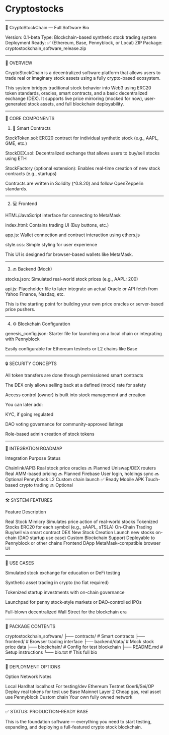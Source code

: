 # Cryptostocks
---

🧬 CryptoStockChain — Full Software Bio

Version: 0.1-beta
Type: Blockchain-based synthetic stock trading system
Deployment Ready: ✅ (Ethereum, Base, Pennyblock, or Local)
ZIP Package: cryptostockchain_software_release.zip


---

📌 OVERVIEW

CryptoStockChain is a decentralized software platform that allows users to trade real or imaginary stock assets using a fully crypto-based ecosystem.

This system bridges traditional stock behavior into Web3 using ERC20 token standards, oracles, smart contracts, and a basic decentralized exchange (DEX). It supports live price mirroring (mocked for now), user-generated stock assets, and full blockchain deployability.


---

🔧 CORE COMPONENTS

1. 🧱 Smart Contracts

StockToken.sol: ERC20 contract for individual synthetic stock (e.g., AAPL, GME, etc.)

StockDEX.sol: Decentralized exchange that allows users to buy/sell stocks using ETH

StockFactory (optional extension): Enables real-time creation of new stock contracts (e.g., startups)


Contracts are written in Solidity (^0.8.20) and follow OpenZeppelin standards.


---

2. 💻 Frontend

HTML/JavaScript interface for connecting to MetaMask

index.html: Contains trading UI (Buy buttons, etc.)

app.js: Wallet connection and contract interaction using ethers.js

style.css: Simple styling for user experience


This UI is designed for browser-based wallets like MetaMask.


---

3. 🔙 Backend (Mock)

stocks.json: Simulated real-world stock prices (e.g., AAPL: 200)

api.js: Placeholder file to later integrate an actual Oracle or API fetch from Yahoo Finance, Nasdaq, etc.


This is the starting point for building your own price oracles or server-based price pushers.


---

4. ⚙️ Blockchain Configuration

genesis_config.json: Starter file for launching on a local chain or integrating with Pennyblock

Easily configurable for Ethereum testnets or L2 chains like Base



---

🔒 SECURITY CONCEPTS

All token transfers are done through permissioned smart contracts

The DEX only allows selling back at a defined (mock) rate for safety

Access control (owner) is built into stock management and creation


You can later add:

KYC, if going regulated

DAO voting governance for community-approved listings

Role-based admin creation of stock tokens



---

🔗 INTEGRATION ROADMAP

Integration	Purpose	Status

Chainlink/API3	Real stock price oracles	🔜 Planned
Uniswap/DEX routers	Real AMM-based pricing	🔜 Planned
Firebase	User login, holdings sync	🔜 Optional
Pennyblock L2	Custom chain launch	✅ Ready
Mobile APK	Touch-based crypto trading	🔜 Optional



---

🛠️ SYSTEM FEATURES

Feature	Description

Real Stock Mimicry	Simulates price action of real-world stocks
Tokenized Stocks	ERC20 for each symbol (e.g., sAAPL, sTSLA)
On-Chain Trading	Buy/sell via smart contract DEX
New Stock Creation	Launch new stocks on-chain (DAO startup use case)
Custom Blockchain Support	Deployable to Pennyblock or other chains
Frontend DApp	MetaMask-compatible browser UI



---

🧪 USE CASES

Simulated stock exchange for education or DeFi testing

Synthetic asset trading in crypto (no fiat required)

Tokenized startup investments with on-chain governance

Launchpad for penny stock-style markets or DAO-controlled IPOs

Full-blown decentralized Wall Street for the blockchain era



---

📁 PACKAGE CONTENTS

cryptostockchain_software/
├── contracts/              # Smart contracts
├── frontend/               # Browser trading interface
├── backend/data/           # Mock stock price data
├── blockchain/             # Config for test blockchain
├── README.md               # Setup instructions
└── bio.txt                 # This full bio


---

🚀 DEPLOYMENT OPTIONS

Option	Network	Notes

Local Hardhat	localhost	For testing/dev
Ethereum Testnet	Goerli/Sei/OP	Deploy real tokens for test use
Base Mainnet	Layer 2	Cheap gas, real asset use
Pennyblock	Custom chain	Your own fully owned network



---

✅ STATUS: PRODUCTION-READY BASE

This is the foundation software — everything you need to start testing, expanding, and deploying a full-featured crypto stock blockchain.

